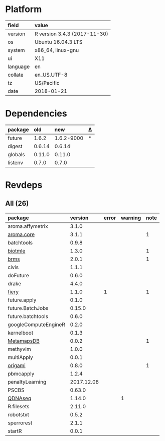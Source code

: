 # Platform

|field    |value                        |
|:--------|:----------------------------|
|version  |R version 3.4.3 (2017-11-30) |
|os       |Ubuntu 16.04.3 LTS           |
|system   |x86_64, linux-gnu            |
|ui       |X11                          |
|language |en                           |
|collate  |en_US.UTF-8                  |
|tz       |US/Pacific                   |
|date     |2018-01-21                   |

# Dependencies

|package |old    |new        |Δ  |
|:-------|:------|:----------|:--|
|future  |1.6.2  |1.6.2-9000 |*  |
|digest  |0.6.14 |0.6.14     |   |
|globals |0.11.0 |0.11.0     |   |
|listenv |0.7.0  |0.7.0      |   |

# Revdeps

## All (26)

|package                              |version    |error |warning |note |
|:------------------------------------|:----------|:-----|:-------|:----|
|aroma.affymetrix                     |3.1.0      |      |        |     |
|[aroma.core](problems.md#aromacore)  |3.1.1      |      |        |1    |
|batchtools                           |0.9.8      |      |        |     |
|[biotmle](problems.md#biotmle)       |1.3.0      |      |        |1    |
|[brms](problems.md#brms)             |2.0.1      |      |        |1    |
|civis                                |1.1.1      |      |        |     |
|doFuture                             |0.6.0      |      |        |     |
|drake                                |4.4.0      |      |        |     |
|[fiery](problems.md#fiery)           |1.1.0      |1     |        |1    |
|future.apply                         |0.1.0      |      |        |     |
|future.BatchJobs                     |0.15.0     |      |        |     |
|future.batchtools                    |0.6.0      |      |        |     |
|googleComputeEngineR                 |0.2.0      |      |        |     |
|kernelboot                           |0.1.3      |      |        |     |
|[MetamapsDB](problems.md#metamapsdb) |0.0.2      |      |        |1    |
|methyvim                             |1.0.0      |      |        |     |
|multiApply                           |0.0.1      |      |        |     |
|[origami](problems.md#origami)       |0.8.0      |      |        |1    |
|pbmcapply                            |1.2.4      |      |        |     |
|penaltyLearning                      |2017.12.08 |      |        |     |
|PSCBS                                |0.63.0     |      |        |     |
|[QDNAseq](problems.md#qdnaseq)       |1.14.0     |      |1       |     |
|R.filesets                           |2.11.0     |      |        |     |
|robotstxt                            |0.5.2      |      |        |     |
|sperrorest                           |2.1.1      |      |        |     |
|startR                               |0.0.1      |      |        |     |

